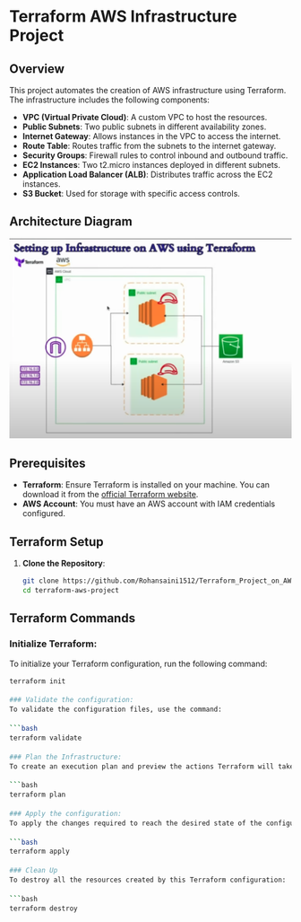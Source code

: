 # Terraform AWS Infrastructure Project

## Overview

This project automates the creation of AWS infrastructure using Terraform. The infrastructure includes the following components:

- **VPC (Virtual Private Cloud)**: A custom VPC to host the resources.
- **Public Subnets**: Two public subnets in different availability zones.
- **Internet Gateway**: Allows instances in the VPC to access the internet.
- **Route Table**: Routes traffic from the subnets to the internet gateway.
- **Security Groups**: Firewall rules to control inbound and outbound traffic.
- **EC2 Instances**: Two t2.micro instances deployed in different subnets.
- **Application Load Balancer (ALB)**: Distributes traffic across the EC2 instances.
- **S3 Bucket**: Used for storage with specific access controls.

## Architecture Diagram

![Infrastructure Diagram](./assests/terra.png)

## Prerequisites

- **Terraform**: Ensure Terraform is installed on your machine. You can download it from the [official Terraform website](https://www.terraform.io/downloads.html).
- **AWS Account**: You must have an AWS account with IAM credentials configured.

## Terraform Setup

1. **Clone the Repository**:
   ```bash
   git clone https://github.com/Rohansaini1512/Terraform_Project_on_AWS.git
   cd terraform-aws-project

## Terraform Commands

### Initialize Terraform:
To initialize your Terraform configuration, run the following command:

```bash
terraform init

### Validate the configuration:
To validate the configuration files, use the command:

```bash
terraform validate

### Plan the Infrastructure:
To create an execution plan and preview the actions Terraform will take, run:

```bash
terraform plan

### Apply the configuration:
To apply the changes required to reach the desired state of the configuration, use:

```bash
terraform apply

### Clean Up
To destroy all the resources created by this Terraform configuration:

```bash
terraform destroy

